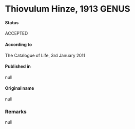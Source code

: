 # Thiovulum Hinze, 1913 GENUS

#### Status
ACCEPTED

#### According to
The Catalogue of Life, 3rd January 2011

#### Published in
null

#### Original name
null

### Remarks
null